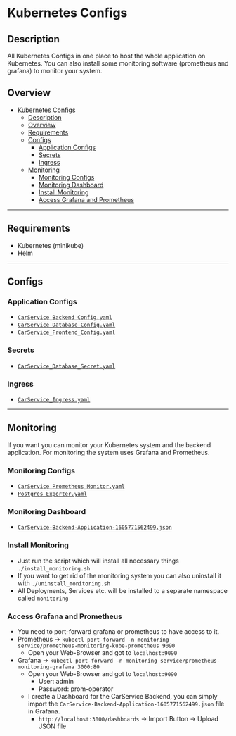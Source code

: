 # Kubernetes Configs

## Description 
All Kubernetes Configs in one place to host the whole application on Kubernetes.
You can also install some monitoring software (prometheus and grafana) to monitor your system. 

## Overview
- [Kubernetes Configs](#kubernetes-configs)
  - [Description](#description)
  - [Overview](#overview)
  - [Requirements](#requirements)
  - [Configs](#configs)
    - [Application Configs](#application-configs)
    - [Secrets](#secrets)
    - [Ingress](#ingress)
  - [Monitoring](#monitoring)
    - [Monitoring Configs](#monitoring-configs)
    - [Monitoring Dashboard](#monitoring-dashboard)
    - [Install Monitoring](#install-monitoring)
    - [Access Grafana and Prometheus](#access-grafana-and-prometheus)

---

## Requirements
- Kubernetes (minikube)
- Helm

---

## Configs
### Application Configs
- [``CarService_Backend_Config.yaml``](./CarService_Backend_Config.yaml)
- [``CarService_Database_Config.yaml``](./CarService_Database_Config.yaml)
- [``CarService_Frontend_Config.yaml``](./CarService_Frontend_Config.yaml)

### Secrets
- [``CarService_Database_Secret.yaml``](./CarService_Database_Secret.yaml)

### Ingress
- [``CarService_Ingress.yaml``](./CarService_Ingress.yaml)

---

## Monitoring
If you want you can monitor your Kubernetes system and the backend application.
For monitoring the system uses Grafana and Prometheus.


### Monitoring Configs
- [``CarService_Prometheus_Monitor.yaml``](./CarService_Prometheus_Monitor.yaml)
- [``Postgres_Exporter.yaml``](./Postgres_Exporter.yaml)
### Monitoring Dashboard
- [``CarService-Backend-Application-1605771562499.json``](./CarService-Backend-Application-1605771562499.json)

### Install Monitoring
- Just run the script which will install all necessary things ``./install_monitoring.sh``
- If you want to get rid of the monitoring system you can also uninstall it with ``./uninstall_monitoring.sh``
- All Deployments, Services etc. will be installed to a separate namespace called ``monitoring``

### Access Grafana and Prometheus
- You need to port-forward grafana or prometheus to have access to it.
- Prometheus -> ``kubectl port-forward -n monitoring service/prometheus-monitoring-kube-prometheus 9090``
  - Open your Web-Browser and got to ``localhost:9090``
- Grafana -> ``kubectl port-forward -n monitoring service/prometheus-monitoring-grafana 3000:80``
  - Open your Web-Browser and got to ``localhost:9090``
    - User: admin
    - Password: prom-operator
  - I create a Dashboard for the CarService Backend, you can simply import the ``CarService-Backend-Application-1605771562499.json`` file in Grafana.
    - ``http://localhost:3000/dashboards`` -> Import Button -> Upload JSON file


